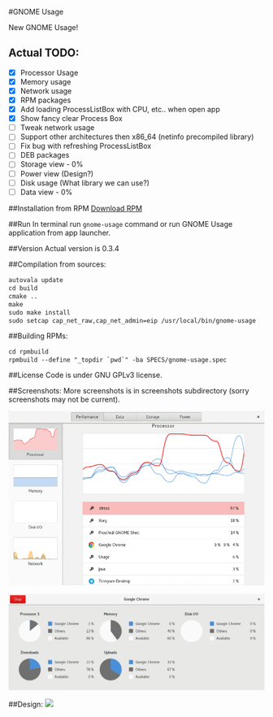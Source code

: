 #GNOME Usage

New GNOME Usage!

## Actual TODO:
- [x] Processor Usage
- [x] Memory usage
- [x] Network usage
- [x] RPM packages
- [x] Add loading ProcessListBox with CPU, etc.. when open app 
- [x] Show fancy clear Process Box
- [ ] Tweak network usage
- [ ] Support other architectures then x86_64 (netinfo precompiled library) 
- [ ] Fix bug with refreshing ProcessListBox
- [ ] DEB packages
- [ ] Storage view - 0%
- [ ] Power view (Design?)
- [ ] Disk usage (What library we can use?)
- [ ] Data view - 0%

##Installation from RPM
[Download RPM](https://github.com/petr-stety-stetka/gnome-usage/raw/master/rpmbuild/RPMS/x86_64/gnome-usage-0.3.4-1.x86_64.rpm)

##Run
In terminal run ```gnome-usage``` command or run GNOME Usage application from app launcher.

##Version
Actual version is 0.3.4

##Compilation from sources:
```
autovala update
cd build
cmake ..
make
sudo make install
sudo setcap cap_net_raw,cap_net_admin=eip /usr/local/bin/gnome-usage
```

##Building RPMs:
```
cd rpmbuild
rpmbuild --define "_topdir `pwd`" -ba SPECS/gnome-usage.spec
```

##License
Code is under GNU GPLv3 license.

##Screenshots:
More screenshots is in screenshots subdirectory (sorry screenshots may not be current).

![Screenshot](screenshots/screenshot11.png?raw=true )

![Screenshot](screenshots/screenshot10.png?raw=true )

##Design:
<img src="https://raw.githubusercontent.com/gnome-design-team/gnome-mockups/master/usage/usage-wires.png">
